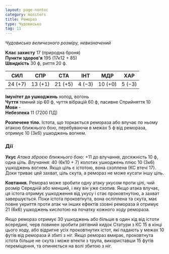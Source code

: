```yaml
---
layout: page-nontoc
category: monsters
title: Ремораз
type: Чудовисько
tag: 11
---
```


_Чудовисько величезного розміру, невизначений_

**Клас захисту** 17 (природна броня)    
**Пункти здоров'я** 195 (17к12 + 85)    
**Швидкість** 30 ф, риття 20 ф.

| СИЛ     | СПР     | СТА     | ІНТ    | МДР     | ХАР    |
| ------- | ------- | ------- | ------ | ------- | ------ |
| 24 (+7) | 13 (+1) | 21 (+5) | 4 (−3) | 10 (+0) | 5 (−3) |

**Імунітет до ушкоджень** холод, вогонь    
**Чуття** темний зір 60 ф, чуття вібрацій 60 ф, пасивне Сприйняття 10    
**Мови** -    
**Небезпека** 11 (7200 ПД)

**Розпечене тіло.** Істота, що торкається ремораза або влучає по ньому атакою ближнього бою, перебуваючи в межах 5 ф від ремораза, отримує 10 (3к6) ушкоджень вогнем.

### Дії
**Укус** _Атака зброєю ближнього бою:_ +11 до влучання, досяжність 10 ф, одна ціль. _Влучання:_ 40 (6к10 + 7) колотих ушкоджень плюс 10 (3к6) ушкоджень вогнем. Якщо ціль є істотою, вона схоплена (КС втечі 17). Доки триває цей захват, ціль скута, а ремораз не може кусати іншу ціль.    

**Ковтання.** Ремораз може зробити одну атаку укусом проти цілі, чий розмір Середній або менший, і яку він уже схопив. Якщо атака влучає, ця істота отримує ушкодження від укусу і стає проковтнутою, а захват завершується. Поки істота проковтнута, вона осліплена та скута, має повне укриття проти атак чи інших ефектів ззовні ремораза й отримує 21 (6к6) ушкоджень кислотою на початку кожного ходу ремораза.    

Якщо ремораз отримує 30 ушкоджень або більше в один хід від істоти всередині, черв повинен зробити рятівний кидок Статури з КС 15 в кінці цього ходу, або відригне усіх проковтнутих істот, які падають у межах 10 футів від ремораза й збиті з ніг. Якщо ремораз вмирає, проковтнута істота більше не скута і може втекти з трупа, використавши 15 футів переміщення, та опиняється на волі збитою з ніг.

